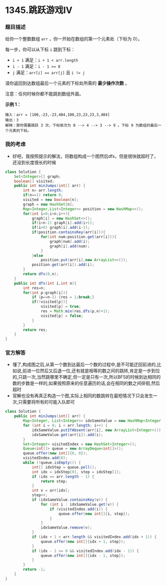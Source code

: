 # 1345.跳跃游戏IV

### 题目描述

给你一个整数数组 `arr` ，你一开始在数组的第一个元素处（下标为 0）。

每一步，你可以从下标 `i` 跳到下标：

- `i + 1` 满足：`i + 1 < arr.length`
- `i - 1` 满足：`i - 1 >= 0`
- `j` 满足：`arr[i] == arr[j]` 且 `i != j`

请你返回到达数组最后一个元素的下标处所需的 **最少操作次数** 。

注意：任何时候你都不能跳到数组外面。

**示例 1：**

```
输入：arr = [100,-23,-23,404,100,23,23,23,3,404]
输出：3
解释：那你需要跳跃 3 次，下标依次为 0 --> 4 --> 3 --> 9 。下标 9 为数组的最后一个元素的下标。
```

### 我的考虑

- 好吧，我按照提示的解法，将数组构成一个图然后dfs，但是很快就超时了，还没到长度很长的时候

```java
class Solution {
    Set<Integer>[] graph;
    boolean[] visited;
    public int minJumps(int[] arr) {
        int n= arr.length;
        if(n==1) return 0;
        visited = new boolean[n];
        graph = new HashSet[n];
        Map<Integer,List<Integer>> position = new HashMap<>();
        for(int i=0;i<n;i++){
            graph[i] = new HashSet<>();
            if(i<n-1) graph[i].add(i+1);
            if(i>0) graph[i].add(i-1);
            if(position.containsKey(arr[i])){
                for(int num:position.get(arr[i])){
                    graph[num].add(i);
                    graph[i].add(num);
                }
            }else
                position.put(arr[i],new ArrayList<>());
            position.get(arr[i]).add(i);
        }
        return dfs(0,n);
    }
    public int dfs(int i,int n){
        int res=n;
        for(int p:graph[i]){
            if (p==n-1) {res = 1;break;}
            if(!visited[p]){
                visited[p] = true;
                res = Math.min(res,dfs(p,n)+1);
                visited[p] = false;
            }
        }
        return res;
    }
}
```

### 官方解答

- 懂了,构成图之后,从第一个数到达最后一个数的过程中,是不可能迂回前进的,比如说,前进一位然后又后退一位,还有就是相等的数之间的跳转,肯定是一步到位的,只跳一次,当然跳哪里不确定,但一定是只有一次,所以BFS的时候到达相同的数的步数是一样的,如果按照原来的任意遍历的话,会在相同的数之间徘徊,然后超时
- 官解也没有再真正构造一个图,实际上相同的数跳转在最短情况下只会发生一次,只需要将所有的可能入队即可

```java
class Solution {
    public int minJumps(int[] arr) {
        Map<Integer, List<Integer>> idxSameValue = new HashMap<Integer, List<Integer>>();
        for (int i = 0; i < arr.length; i++) {
            idxSameValue.putIfAbsent(arr[i], new ArrayList<Integer>());
            idxSameValue.get(arr[i]).add(i);
        }
        Set<Integer> visitedIndex = new HashSet<Integer>();
        Queue<int[]> queue = new ArrayDeque<int[]>();
        queue.offer(new int[]{0, 0});
        visitedIndex.add(0);
        while (!queue.isEmpty()) {
            int[] idxStep = queue.poll();
            int idx = idxStep[0], step = idxStep[1];
            if (idx == arr.length - 1) {
                return step;
            }
            int v = arr[idx];
            step++;
            if (idxSameValue.containsKey(v)) {
                for (int i : idxSameValue.get(v)) {
                    if (visitedIndex.add(i)) {
                        queue.offer(new int[]{i, step});
                    }
                }
                idxSameValue.remove(v);
            }
            if (idx + 1 < arr.length && visitedIndex.add(idx + 1)) {
                queue.offer(new int[]{idx + 1, step});
            }
            if (idx - 1 >= 0 && visitedIndex.add(idx - 1)) {
                queue.offer(new int[]{idx - 1, step});
            }
        }
        return -1;
    }
}
```

